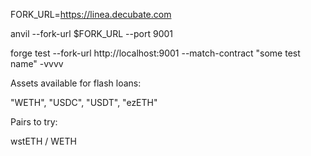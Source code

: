 FORK_URL=https://linea.decubate.com

anvil --fork-url $FORK_URL --port 9001

forge test --fork-url http://localhost:9001 --match-contract "some test name" -vvvv

Assets available for flash loans:

"WETH", "USDC", "USDT", "ezETH"

Pairs to try:

wstETH / WETH